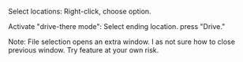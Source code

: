 Select locations:
    Right-click, choose option.

Activate "drive-there mode":
    Select ending location.
    press "Drive."

Note: File selection opens an extra window. I as not sure how to close previous window.
Try feature at your own risk.